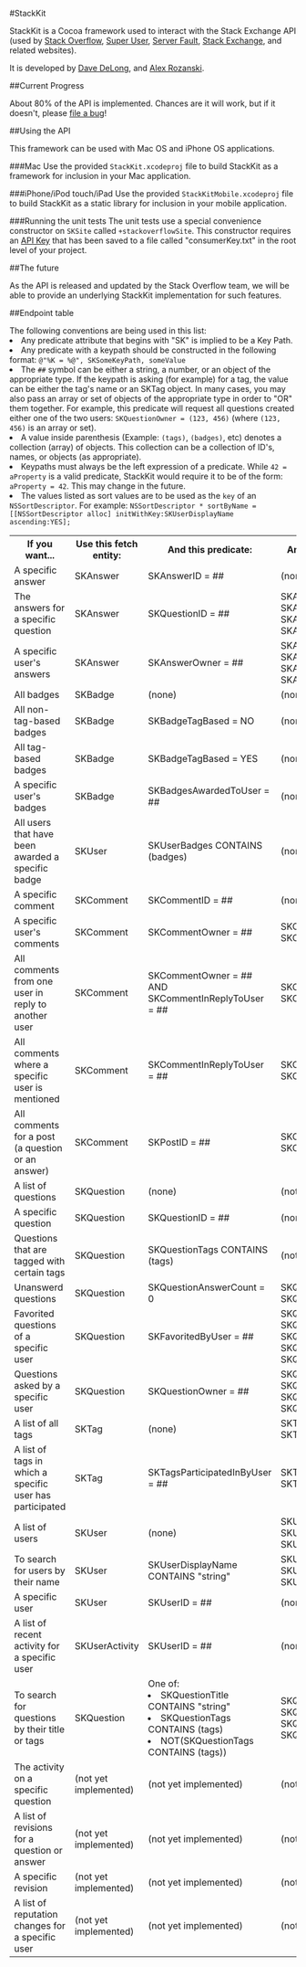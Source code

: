 #StackKit

StackKit is a Cocoa framework used to interact with the Stack Exchange API (used by [Stack Overflow][1], [Super User][2], [Server Fault][3], [Stack Exchange][4], and related websites).

It is developed by [Dave DeLong][5], and [Alex Rozanski][6].

##Current Progress

About 80% of the API is implemented.  Chances are it will work, but if it doesn't, please [file a bug][7]!

##Using the API

This framework can be used with Mac OS and iPhone OS applications.

###Mac
Use the provided `StackKit.xcodeproj` file to build StackKit as a framework for inclusion in your Mac application.

###iPhone/iPod touch/iPad
Use the provided `StackKitMobile.xcodeproj` file to build StackKit as a static library for inclusion in your mobile application.

###Running the unit tests
The unit tests use a special convenience constructor on `SKSite` called `+stackoverflowSite`.  This constructor requires an [API Key][7] that has been saved to a file called "consumerKey.txt" in the root level of your project.

##The future

As the API is released and updated by the Stack Overflow team, we will be able to provide an underlying StackKit implementation for such features.

##Endpoint table
<table>
	<tr>
	  <th>If you want...</th>
	  <th>Use this fetch entity:</th>
	  <th>And this predicate:</th>
	  <th>And you can sort it by (one of):</th>
	</tr>
	<tr>
	  <td>A specific answer</td>
	  <td>SKAnswer</td>
	  <td>SKAnswerID = ##</td>
	  <td>(none)</td>
	</tr>
	<tr>
	  <td>The answers for a specific question</td>
	  <td>SKAnswer</td>
	  <td>SKQuestionID = ##</td>
	  <td>SKAnswerLastActivityDate, SKAnswerViewCount, SKAnswerCreationDate, SKAnswerScore</td>
	</tr>
	<tr>
	  <td>A specific user's answers</td>
	  <td>SKAnswer</td>
	  <td>SKAnswerOwner = ##</td>
	  <td>SKAnswerLastActivityDate, SKAnswerViewCount, SKAnswerCreationDate, SKAnswerScore</td>
	</tr>
	<tr>
	  <td>All badges</td>
	  <td>SKBadge</td>
	  <td>(none)</td>
	  <td>(none)</td>
	</tr>
	<tr>
	  <td>All non-tag-based badges</td>
	  <td>SKBadge</td>
	  <td>SKBadgeTagBased = NO</td>
	  <td>(none)</td>
	</tr>
	<tr>
	  <td>All tag-based badges</td>
	  <td>SKBadge</td>
	  <td>SKBadgeTagBased = YES</td>
	  <td>(none)</td>
	</tr>
	<tr>
	  <td>A specific user's badges</td>
	  <td>SKBadge</td>
	  <td>SKBadgesAwardedToUser = ##</td>
	  <td>(none)</td>
	</tr>
	<tr>
	  <td>All users that have been awarded a specific badge</td>
	  <td>SKUser</td>
	  <td>SKUserBadges CONTAINS (badges)</td>
	  <td>(none)</td>
	</tr>
	<tr>
	  <td>A specific comment</td>
	  <td>SKComment</td>
	  <td>SKCommentID = ##</td>
	  <td>(none)</td>
	</tr>
	<tr>
	  <td>A specific user's comments</td>
	  <td>SKComment</td>
	  <td>SKCommentOwner = ##</td>
	  <td>SKCommentCreationDate, SKCommentScore</td>
	</tr>
	<tr>
	  <td>All comments from one user in reply to another user</td>
	  <td>SKComment</td>
	  <td>SKCommentOwner = ## AND SKCommentInReplyToUser = ##</td>
	  <td>SKCommentCreationDate, SKCommentScore</td>
	</tr>
	<tr>
	  <td>All comments where a specific user is mentioned</td>
	  <td>SKComment</td>
	  <td>SKCommentInReplyToUser = ##</td>
	  <td>SKCommentCreationDate, SKCommentScore</td>
	</tr>
	<tr>
	  <td>All comments for a post (a question or an answer)</td>
	  <td>SKComment</td>
	  <td>SKPostID = ##</td>
	  <td>SKCommentCreationDate, SKCommentScore</td>
	</tr>
	<tr>
	  <td>A list of questions</td>
	  <td>SKQuestion</td>
	  <td>(none)</td>
	  <td>(not yet implemented)</td>
	</tr>
	<tr>
	  <td>A specific question</td>
	  <td>SKQuestion</td>
	  <td>SKQuestionID = ##</td>
	  <td>(none)</td>
	</tr>
	<tr>
	  <td>Questions that are tagged with certain tags</td>
	  <td>SKQuestion</td>
	  <td>SKQuestionTags CONTAINS (tags)</td>
	  <td>(not yet implemented)</td>
	</tr>
	<tr>
	  <td>Unanswerd questions</td>
	  <td>SKQuestion</td>
	  <td>SKQuestionAnswerCount = 0</td>
	  <td>SKQuestionCreationDate, SKQuestionScore</td>
	</tr>
	<tr>
	  <td>Favorited questions of a specific user</td>
	  <td>SKQuestion</td>
	  <td>SKFavoritedByUser = ##</td>
	  <td>SKQuestionLastActivityDate, SKQuestionViewCount, SKQuestionCreationDate, SKQuestionScore, SKQuestionFavoritedDate</td>
	</tr>
	<tr>
	  <td>Questions asked by a specific user</td>
	  <td>SKQuestion</td>
	  <td>SKQuestionOwner = ##</td>
	  <td>SKQuestionLastActivityDate, SKQuestionViewCount, SKQuestionCreationDate, SKQuestionScore</td>
	</tr>
	<tr>
	  <td>A list of all tags</td>
	  <td>SKTag</td>
	  <td>(none)</td>
	  <td>SKTagNumberOfTaggedQuestions, SKTagLastUsedDate, SKTagName</td>
	</tr>
	<tr>
	  <td>A list of tags in which a specific user has participated</td>
	  <td>SKTag</td>
	  <td>SKTagsParticipatedInByUser = ##</td>
	  <td>SKTagNumberOfTaggedQuestions, SKTagLastUsedDate, SKTagName</td>
	</tr>
	<tr>
	  <td>A list of users</td>
	  <td>SKUser</td>
	  <td>(none)</td>
	  <td>SKUserReputation, SKUserCreationDate, SKUserDisplayName</td>
	</tr>
	<tr>
	  <td>To search for users by their name</td>
	  <td>SKUser</td>
	  <td>SKUserDisplayName CONTAINS "string"</td>
	  <td>SKUserReputation, SKUserCreationDate, SKUserDisplayName</td>
	</tr>
	<tr>
	  <td>A specific user</td>
	  <td>SKUser</td>
	  <td>SKUserID = ##</td>
	  <td>(none)</td>
	</tr>
	<tr>
	  <td>A list of recent activity for a specific user</td>
	  <td>SKUserActivity</td>
	  <td>SKUserID = ##</td>
	  <td>(none)</td>
	</tr>
	<tr>
	  <td>To search for questions by their title or tags</td>
	  <td>SKQuestion</td>
	  <td>One of:
	  	<li>SKQuestionTitle CONTAINS "string"</li>
	  	<li>SKQuestionTags CONTAINS (tags)</li>
	  	<li>NOT(SKQuestionTags CONTAINS (tags))</li>
	  </td>
	  <td>SKQuestionLastActivityDate, SKQuestionViewCount, SKQuestionCreationDate, SKQuestionScore</td>
	</tr>
	<tr>
	  <td>The activity on a specific question</td>
	  <td>(not yet implemented)</td>
	  <td>(not yet implemented)</td>
	  <td>(not yet implemented)</td>
	</tr>
	<tr>
	  <td>A list of revisions for a question or answer</td>
	  <td>(not yet implemented)</td>
	  <td>(not yet implemented)</td>
	  <td>(not yet implemented)</td>
	</tr>
	<tr>
	  <td>A specific revision</td>
	  <td>(not yet implemented)</td>
	  <td>(not yet implemented)</td>
	  <td>(not yet implemented)</td>
	</tr>
	<tr>
	  <td>A list of reputation changes for a specific user</td>
	  <td>(not yet implemented)</td>
	  <td>(not yet implemented)</td>
	  <td>(not yet implemented)</td>
	</tr>
	<tfoot>
		The following conventions are being used in this list:
		<li>Any predicate attribute that begins with "SK" is implied to be a Key Path.</li>
		<li>Any predicate with a keypath should be constructed in the following format: <code>@"%K = %@", SKSomeKeyPath, someValue</code></li>
		<li>The <code>##</code> symbol can be either a string, a number, or an object of the appropriate type.  If the keypath is asking (for example) for a tag, the value can be either the tag's name or an SKTag object.  In many cases, you may also pass an array or set of objects of the appropriate type in order to "OR" them together.  For example, this predicate will request all questions created either one of the two users:  <code>SKQuestionOwner = (123, 456)</code> (where <code>(123, 456)</code> is an array or set).</li>
		<li>A value inside parenthesis (Example: <code>(tags)</code>, <code>(badges)</code>, etc) denotes a collection (array) of objects.  This collection can be a collection of ID's, names, or objects (as appropriate).</li>
		<li>Keypaths must always be the left expression of a predicate.  While <code>42 = aProperty</code> is a valid predicate, StackKit would require it to be of the form: <code>aProperty = 42</code>.  This may change in the future.</li>
		<li>The values listed as sort values are to be used as the <code>key</code> of an <code>NSSortDescriptor</code>.  For example:  <code>NSSortDescriptor * sortByName = [[NSSortDescriptor alloc] initWithKey:SKUserDisplayName ascending:YES];</code></li>
	</tfoot>
</table>


  [1]: http://stackoverflow.com
  [2]: http://superuser.com
  [3]: http://serverfault.com
  [4]: http://stackexchange.com/
  [5]: http://github.com/davedelong
  [6]: http://github.com/perspx
  [7]: http://stackapps.com/apps/register
  [8]: http://github.com/davedelong/StackKit/issues
  